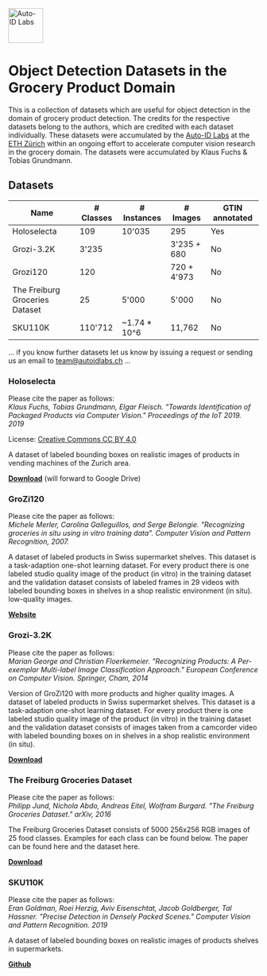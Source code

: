 <img src="https://github.com/tobiagru/HoloselectaDataset/blob/master/logo-hr.png?raw=true" alt="Auto-ID Labs" height="70"/>

# Object Detection Datasets in the Grocery Product Domain
This is a collection of datasets which are useful for object detection in the domain of grocery product detection. The credits for the respective datasets belong to the authors, which are credited with each dataset individually. These datasets were accumulated by the [Auto-ID Labs](https://www.autoidlabs.ch/) at the [ETH Zürich](www.ethz.ch) within an ongoing effort to accelerate computer vision research in the grocery domain. The datasets were accumulated by Klaus Fuchs & Tobias Grundmann.

## Datasets
| Name                           | # Classes    | # Instances   | # Images    | GTIN annotated   | 
| ------------------------------ | ------------ | ------------- | ----------- | ---------------- |
| Holoselecta                    | 109          | 10'035        | 295         | Yes              |
| Grozi-3.2K                     | 3'235        |               | 3'235 + 680 | No               |
| Grozi120                       | 120          |               | 720 + 4'973 | No               |
| The Freiburg Groceries Dataset | 25           | 5'000         | 5'000       | No               |
| SKU110K                        | 110'712      | ~1.74 * 10^6  | 11,762      | No               |

... if you know further datasets let us know by issuing a request or sending us an email to team@autoidlabs.ch ...    

### Holoselecta 
Please cite the paper as follows:  
*Klaus Fuchs, Tobias Grundmann, Elgar Fleisch. "Towards Identification of Packaged Products via Computer Vision." Proceedings of the IoT 2019. 2019*  

License: [Creative Commons CC BY 4.0](https://creativecommons.org/licenses/by/4.0/)

A dataset of labeled bounding boxes on realistic images of products in vending machines of the Zurich area.  

[**Download**](https://drive.google.com/open?id=1OofnsREqF1QNfUqZPZgcXu2VkWr2JUMA) (will forward to Google Drive)

### GroZi120
Please cite the paper as follows:  
*Michele Merler, Carolina Galleguillos, and Serge Belongie. "Recognizing groceries in situ using in vitro training data". Computer Vision and Pattern Recognition, 2007.*  

A dataset of labeled products in Swiss supermarket shelves. This dataset is a task-adaption one-shot learning dataset. For every product there is one labeled studio quality image of the product (in vitro) in the training dataset and the validation dataset consists of labeled frames in 29 videos with labeled bounding boxes in shelves in a shop realistic environment (in situ). low-quality images.

[**Website**](http://grozi.calit2.net/)

### Grozi-3.2K
Please cite the paper as follows:  
*Marian George and Christian Floerkemeier. "Recognizing Products: A Per-exemplar Multi-label Image Classification Approach." European Conference on Computer Vision. Springer, Cham, 2014*

Version of GroZi120 with more products and higher quality images. A dataset of labeled products in Swiss supermarket shelves. This dataset is a task-adaption one-shot learning dataset. For every product there is one labeled studio quality image of the product (in vitro) in the training dataset and the validation dataset consists of images taken from a camcorder video with labeled bounding boxes on in shelves in a shop realistic environment (in situ).

[**Download**](https://drive.google.com/file/d/1vvB1hvKhr4pE8zUpPImlogA6kof-kLVN/view)


### The Freiburg Groceries Dataset
Please cite the paper as follows:  
*Philipp Jund, Nichola Abdo, Andreas Eitel, Wolfram Burgard. "The Freiburg Groceries Dataset." arXiv, 2016*

The Freiburg Groceries Dataset consists of 5000 256x256 RGB images of 25 food classes. Examples for each class can be found below. The paper can be found here and the dataset here.

[**Download**](https://github.com/PhilJd/freiburg_groceries_dataset/blob/master/README.md)

### SKU110K
Please cite the paper as follows:  
*Eran Goldman, Roei Herzig, Aviv Eisenschtat, Jacob Goldberger, Tal Hassner. "Precise Detection in Densely Packed Scenes." Computer Vision and Pattern Recognition. 2019*  

A dataset of labeled bounding boxes on realistic images of products shelves in supermarkets.  

[**Github**](https://github.com/eg4000/SKU110K_CVPR19)
